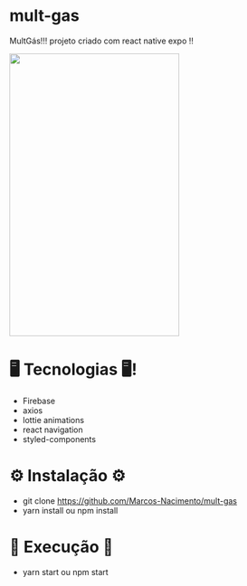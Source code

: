 # mult-gas

MultGás!!! projeto criado com react native expo !!

<img src="https://user-images.githubusercontent.com/62677231/127410903-6214f5b0-f343-4ec0-b226-54bb55e64082.jpg" width="300" height="500">

# 🖥 Tecnologias 🖥!
- Firebase
- axios
- lottie animations
- react navigation
- styled-components

# ⚙ Instalação ⚙

 - git clone https://github.com/Marcos-Nacimento/mult-gas
 - yarn install ou npm install

# 🚀 Execução 🚀

 - yarn start ou npm start
